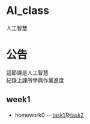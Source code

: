 # AI_class
人工智慧

# 公告
這節課是人工智慧\
紀錄上課所學與作業進度

## week1
* homework0 -- [task1](https://github.com/ga877439/AI_class/blob/master/hw0/task1.py)及[task2](https://github.com/ga877439/AI_class/blob/master/hw0/task2.py)
